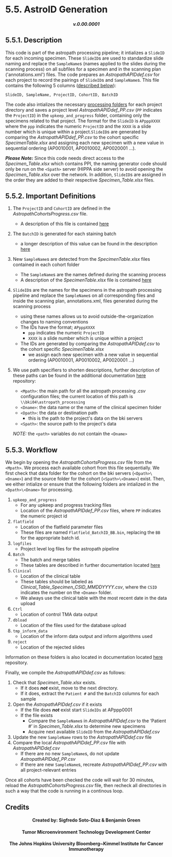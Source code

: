 # 5.5. AstroID Generation
#### <div align="center">***v.0.00.0001***</div>

## 5.5.1. Description
This code is part of the astropath processing pipeline; it intializes a ```SlideID``` for each incoming specimen. These ```SlideID```s are used to standardize slide naming and replace the ```SampleName```s (names applied to the slides during the scanning process) on all subfiles for a specimen and in the scanning plan ('annotations.xml') files. The code prepares an *AstropathAPIDdef.csv* for each project to record the pairings of ```SlideID```s and ```SampleName```s. This file contains the following 5 columns ([described below](#552-important-definitions "Title")): 
```
SlideID, SampleName, ProjectID, CohortID, BatchID
```
The code also intializes the necessary [processing folders](#553-workflow "Title") for each project directory and saves a project level *AstropathAPIDdef_PP.csv* (```PP``` indicates the ```ProjectID```) in the ```upkeep_and_progress``` folder, containing only the specimens related to that project. The format for the ```SlideID``` is ```APpppXXXX``` where the ```ppp``` indicates the numeric ```ProjectID``` and the ```XXXX``` is a slide number which is unique within a project.```SlideID```s are generated by comparing the *AstropathAPIDdef_PP.csv* to the cohort specific *SpecimenTable.xlsx* and assigning each new specimen with a new value in sequential ordering (AP0010001, AP0010002, AP0020001 …). 

***Please Note:*** Since this code needs direct access to the *Specimen_Table.xlsx* which contains PPI, the naming generator code should only be run on the ```<Spath>``` server (HIPPA side server) to avoid opening the *Specimen_Table.xlsx* over the network. In addition, ```SlideID```s are assigned in the order they are added to their respective *Specimen_Table.xlsx* files.

## 5.5.2. Important Definitions
1. The  ```ProjectID``` and ```CohortID``` are defined in the *AstropathCohortsProgress.csv* file. 
   - A description of this file is contained [here](../../scans#44-astropath_processing-directory-and-initializing-projects "Title")
2. The ```BatchID``` is generated for each staining batch 
   - a longer description of this value can be found in the description [here](../../scans#435-batchids "Title")
3. New ```SampleName```s are detected from the *SpecimenTable.xlsx* files contained in each cohort folder
   - The ```SampleName```s are the names defined during the scanning process
   - A description of the *SpecimenTable.xlsx* file is contained [here](../../scans#431-specimen_table "Title")
4. ```SlideID```s are the names for the specimens in the astropath processing pipeline and replace the ```SampleName```s on all corresponding files and inside the scanning plan, annotations.xml, files generated during the scanning process
   - using these names allows us to avoid outside-the-organization changes to naming conventions
   - The IDs have the format; ```APpppXXXX```
     - ```ppp``` indicates the numeric ```ProjectID```
     - ```XXXX``` is a slide number which is unique within a project
   - The IDs are generated by comparing the *AstropathAPIDdef.csv* to the cohort specific *SpecimenTable.xlsx*
     - we assign each new specimen with a new value in sequential ordering (AP0010001, AP0010002, AP0020001 …) 
5. We use path specifiers to shorten descriptions, further description of these paths can be found in the additional documentation [here](../../scans#422-path-definitions "Title") repository:
   - ```<Mpath>```: the main path for all the astropath processing *.csv* configuration files; the current location of this path is ```\\bki04\astropath_processing```
   - ```<Dname>```: the data name or the name of the clinical specimen folder
   - ```<Dpath>```: the data or destination path
      - this is the path to the project's data on the bki servers
   - ```<Spath>```: the source path to the project's data
   
   *NOTE:* the ```<path>``` variables do not contain the ```<Dname>```
   
## 5.5.3. Workflow
We begin by opening the *AstropathCohortsProgress.csv* file from the ```<Mpath>```. We process each available cohort from this file sequentially. We first check that data folder for the cohort on the bki servers (```<Dpath>\<Dname>```) and the source folder for the cohort (```<Spath>\<Dname>```) exist. Then, we either intialize or ensure that the following folders are intialized in the ```<Dpath>\<Dname>``` for processing. 
1.	```upkeep_and_progress```
    - For any upkeep and progress tracking files
    - Location of the *AstropathAPIDdef_PP.csv* files, where ```PP``` indicates the numeric project id
2.	```flatfield```
    - Location of the flatfield parameter files
    - These files are named ```Flatfield_BatchID_BB.bin```, replacing the ```BB``` for the appropriate batch id.
3.	```logfiles```
    - Project level log files for the astropath pipeline 
4.	```Batch```
    - The batch and merge tables
    - These tables are described in further documentation located [here](../../scans#436-batch-tables "Title")
5.	```Clinical```
    - Location of the clinical table
    - These tables should be labeled as *Clinical_Table_Specimen_CSID_MMDDYYYY.csv*, where the ```CSID``` indicates the number on the ```<Dname>``` folder. 
    - We always use the clinical table with the most recent date in the data upload
6.	```Ctrl```
    - Location of control TMA data output
7.	```dbload```
    - Location of the files used for the database upload
8.	```tmp_inform_data```
    - Location of the inform data output and inform algorithms used 
9.	```reject```
    - Location of the rejected slides

Information on these folders is also located in documentation located [here](../../scans#45-directory-organization "Title") repository.

Finally, we compile the *AstropathAPIDdef.csv* as follows:
1.	Check that *Specimen_Table.xlsx* exists. 
    - If it does ***not*** exist, move to the next directory. 
    - If it does, extract the ```Patient #``` and the ```BatchID``` columns for each sample
2.	Open the *AstropathAPIDdef.csv* if it exists
    - If the file does ***not*** exist start ```SlideIDs``` at APppp0001
    - If the file exists
      - Compare the ```SampleName```s in  *AstropathAPIDdef.csv* to the ‘Patient #’ in *Specimen_Table.xlsx* to determine new specimens
      - Acquire next available ```SlideID``` from the *AstropathAPIDdef.csv*
3.	Update the new ```SampleName``` rows to the *AstropathAPIDdef.csv* file
4.	Compare the local *AstropathAPIDdef_PP.csv* file with *AstropathAPIDdef.csv* 
    - If there are no new ```SampleName```s, do not update *AstropathAPIDdef_PP.csv*
    - If there are new ```SampleName```s, recreate *AstropathAPIDdef_PP.csv* with all project-relevant entries


Once all cohorts have been checked the code will wait for 30 minutes, reload the *AstropathCohortsProgress.csv* file, then recheck all directories in such a way that the code is running in a continous loop.

## Credits
#### <div align="center">Created by: Sigfredo Soto-Diaz & Benjamin Green</div>
#### <div align="center">Tumor Microenvironment Technology Development Center</div>
#### <div align="center">The Johns Hopkins University Bloomberg~Kimmel Institute for Cancer Immunotherapy</div>
